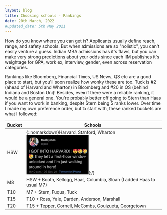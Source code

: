 ```yaml
---
layout: blog
title: Choosing schools - Rankings
date: 20th March, 2022
#updated_date: 5th May 2021 
---
```

How do you know where you can get in? Applicants usually define reach, range, and safety schools. But when admissions are so "holistic", you can't easily venture a guess. Indian MBA admissions has it's flaws, but you can make very strong predictions about your odds since each IIM publishes it's weightage for GPA, work ex, interview, gender, even across reservation categories.

Rankings like Bloomberg, Financial Times, US News, QS etc are a good place to start, but you'll soon realize how wonky these are too. Tuck is #2 (ahead of Harvard and Wharton) in Bloomberg and #20 in QS (behind Indiana and Boston Uni)! Besides, even if there were a reliable ranking, it would be a general one. You're probably better off going to Stern than Haas if you want to work in banking, despite Stern being 5 ranks lower. Over time I made my own preference order, but to start with, these ranked buckets are what I followed:

| Bucket | Schools                                                                |
|--------|------------------------------------------------------------------------|
| HSW    | {::nomarkdown}Harvard, Stanford, Wharton<br><img src="\blogs\us_mba_admissions\media\harvard_meme.png" width="200" />{:/}                                             |
| M8     | HSW + Booth, Kellogg, Haas, Columbia, Sloan (I added Haas to usual M7) |
| T10    | M7 + Stern, Fuqua, Tuck                                                |
| T15    | T10 + Ross, Yale, Darden, Anderson, Marshall                           |
| T20    | T15 + Tepper, Cornell, McCombs, Gouizueta, Georgetown                  |


